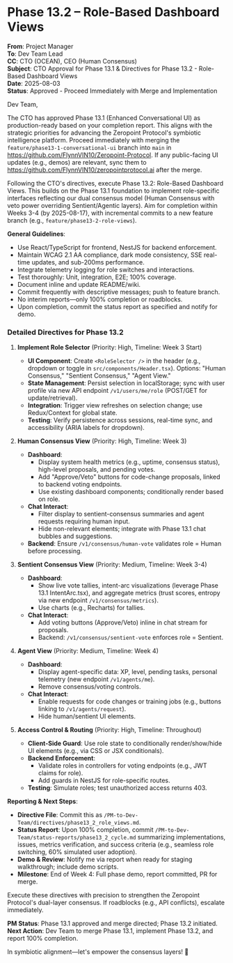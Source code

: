 # Phase 13.2 – Role-Based Dashboard Views

**From**: Project Manager  
**To**: Dev Team Lead  
**CC**: CTO (OCEAN), CEO (Human Consensus)  
**Subject**: CTO Approval for Phase 13.1 & Directives for Phase 13.2 - Role-Based Dashboard Views  
**Date**: 2025-08-03  
**Status**: Approved - Proceed Immediately with Merge and Implementation  

Dev Team,  

The CTO has approved Phase 13.1 (Enhanced Conversational UI) as production-ready based on your completion report. This aligns with the strategic priorities for advancing the Zeropoint Protocol's symbiotic intelligence platform. Proceed immediately with merging the `feature/phase13-1-conversational-ui` branch into `main` in https://github.com/FlynnVIN10/Zeropoint-Protocol. If any public-facing UI updates (e.g., demos) are relevant, sync them to https://github.com/FlynnVIN10/zeropointprotocol.ai after the merge.

Following the CTO's directives, execute Phase 13.2: Role-Based Dashboard Views. This builds on the Phase 13.1 foundation to implement role-specific interfaces reflecting our dual consensus model (Human Consensus with veto power overriding Sentient/Agentic layers). Aim for completion within Weeks 3-4 (by 2025-08-17), with incremental commits to a new feature branch (e.g., `feature/phase13-2-role-views`).

**General Guidelines**:  
- Use React/TypeScript for frontend, NestJS for backend enforcement.  
- Maintain WCAG 2.1 AA compliance, dark mode consistency, SSE real-time updates, and sub-200ms performance.  
- Integrate telemetry logging for role switches and interactions.  
- Test thoroughly: Unit, integration, E2E; 100% coverage.  
- Document inline and update README/wiki.  
- Commit frequently with descriptive messages; push to feature branch.  
- No interim reports—only 100% completion or roadblocks.  
- Upon completion, commit the status report as specified and notify for demo.  

### **Detailed Directives for Phase 13.2**  

1. **Implement Role Selector** (Priority: High, Timeline: Week 3 Start)  
   - **UI Component**: Create `<RoleSelector />` in the header (e.g., dropdown or toggle in `src/components/Header.tsx`). Options: "Human Consensus," "Sentient Consensus," "Agent View."  
   - **State Management**: Persist selection in localStorage; sync with user profile via new API endpoint `/v1/users/me/role` (POST/GET for update/retrieval).  
   - **Integration**: Trigger view refreshes on selection change; use Redux/Context for global state.  
   - **Testing**: Verify persistence across sessions, real-time sync, and accessibility (ARIA labels for dropdown).  

2. **Human Consensus View** (Priority: High, Timeline: Week 3)  
   - **Dashboard**:  
     - Display system health metrics (e.g., uptime, consensus status), high-level proposals, and pending votes.  
     - Add "Approve/Veto" buttons for code-change proposals, linked to backend voting endpoints.  
     - Use existing dashboard components; conditionally render based on role.  
   - **Chat Interact**:  
     - Filter display to sentient-consensus summaries and agent requests requiring human input.  
     - Hide non-relevant elements; integrate with Phase 13.1 chat bubbles and suggestions.  
   - **Backend**: Ensure `/v1/consensus/human-vote` validates role = Human before processing.  

3. **Sentient Consensus View** (Priority: Medium, Timeline: Week 3-4)  
   - **Dashboard**:  
     - Show live vote tallies, intent-arc visualizations (leverage Phase 13.1 IntentArc.tsx), and aggregate metrics (trust scores, entropy via new endpoint `/v1/consensus/metrics`).  
     - Use charts (e.g., Recharts) for tallies.  
   - **Chat Interact**:  
     - Add voting buttons (Approve/Veto) inline in chat stream for proposals.  
     - Backend: `/v1/consensus/sentient-vote` enforces role = Sentient.  

4. **Agent View** (Priority: Medium, Timeline: Week 4)  
   - **Dashboard**:  
     - Display agent-specific data: XP, level, pending tasks, personal telemetry (new endpoint `/v1/agents/me`).  
     - Remove consensus/voting controls.  
   - **Chat Interact**:  
     - Enable requests for code changes or training jobs (e.g., buttons linking to `/v1/agents/request`).  
     - Hide human/sentient UI elements.  

5. **Access Control & Routing** (Priority: High, Timeline: Throughout)  
   - **Client-Side Guard**: Use role state to conditionally render/show/hide UI elements (e.g., via CSS or JSX conditionals).  
   - **Backend Enforcement**:  
     - Validate roles in controllers for voting endpoints (e.g., JWT claims for role).  
     - Add guards in NestJS for role-specific routes.  
   - **Testing**: Simulate roles; test unauthorized access returns 403.  

**Reporting & Next Steps**:  
- **Directive File**: Commit this as `/PM-to-Dev-Team/directives/phase13_2_role_views.md`.  
- **Status Report**: Upon 100% completion, commit `/PM-to-Dev-Team/status-reports/phase13_2_cycle.md` summarizing implementations, issues, metrics verification, and success criteria (e.g., seamless role switching, 60% simulated user adoption).  
- **Demo & Review**: Notify me via report when ready for staging walkthrough; include demo scripts.  
- **Milestone**: End of Week 4: Full phase demo, report committed, PR for merge.  

Execute these directives with precision to strengthen the Zeropoint Protocol's dual-layer consensus. If roadblocks (e.g., API conflicts), escalate immediately.  

**PM Status**: Phase 13.1 approved and merge directed; Phase 13.2 initiated.  
**Next Action**: Dev Team to merge Phase 13.1, implement Phase 13.2, and report 100% completion.  

In symbiotic alignment—let's empower the consensus layers! 🚀 
